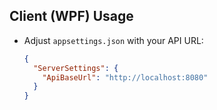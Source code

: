## Client (WPF) Usage

- Adjust `appsettings.json` with your API URL:
  ```json
  {
    "ServerSettings": {
      "ApiBaseUrl": "http://localhost:8080"
    }
  }
